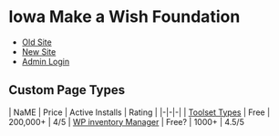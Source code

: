 # Iowa Make a Wish Foundation

- [Old Site](http://iowa.wish.org)
- [New Site](109.73.231.179/~jollyhol/)
- [Admin Login]()

## Custom Page Types
| NaME | Price | Active Installs | Rating |
|-|-|-|
| [Toolset Types](https://wordpress.org/plugins/types/) | Free | 200,000+ | 4/5
| [WP inventory Manager](https://wordpress.org/plugins/wp-inventory-manager/) | Free? | 1000+ | 4.5/5

